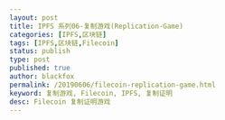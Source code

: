 ```yaml
---
layout: post
title: IPFS 系列06-复制游戏(Replication-Game)
categories: [IPFS,区块链]
tags: [IPFS,区块链,Filecoin]
status: publish
type: post
published: true
author: blackfox
permalink: /20190606/filecoin-replication-game.html
keyword: 复制游戏, Filecoin, IPFS, 复制证明
desc: Filecoin 复制证明游戏
---
```




